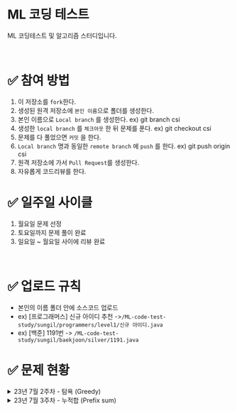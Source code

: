 # ML 코딩 테스트

ML 코딩테스트 및 알고리즘 스터디입니다.  

<br />

# ✅ 참여 방법

1. 이 저장소를 `fork`한다.
2. 생성된 원격 저장소에 `본인 이름`으로 폴더를 생성한다.
3. 본인 이름으로 `Local branch` 를 생성한다. ex) git branch csi
4. 생성한 `local branch` 를 `체크아웃` 한 뒤 문제를 푼다. ex) git checkout csi
5. 문제를 다 풀었으면 `커밋` 을 한다.
6. `Local branch` 명과 동일한 `remote branch` 에 `push` 를 한다. ex) git push origin csi
7. 원격 저장소에 가서 `Pull Request`를 생성한다.
8. 자유롭게 코드리뷰를 한다.

# ✅ 일주일 사이클

1. 월요일 문제 선정
2. 토요일까지 문제 풀이 완료
3. 일요일 ~ 월요일 사이에 리뷰 완료

<br />

# ✅ 업로드 규칙
- 본인의 이름 폴더 안에 소스코드 업로드  
- ex) [프로그래머스] 신규 아이디 추천 ->`/ML-code-test-study/sungil/programmers/level1/신규 아이디.java`
- ex) [백준] 1191번 -> `/ML-code-test-study/sungil/baekjoon/silver/1191.java`

# ✅ 문제 현황

<details>
  <summary>23년 7월 2주차 - 탐욕 (Greedy)</summary>
    
  1. [체육복](https://school.programmers.co.kr/learn/courses/30/lessons/42862)
  2. [구명보트](https://school.programmers.co.kr/learn/courses/30/lessons/42885)
  3. [큰 수 만들기](https://school.programmers.co.kr/learn/courses/30/lessons/42883)
</details>
<details>
  <summary>23년 7월 3주차 - 누적합 (Prefix sum)</summary>
  
  1. [구간 합 구하기](https://www.acmicpc.net/problem/11659)
  2. [컬러볼](https://www.acmicpc.net/problem/10800)
  3. [파괴되지 않은 건물](https://school.programmers.co.kr/learn/courses/30/lessons/92344)
  4. [[Optional] 광고 삽입](https://school.programmers.co.kr/learn/courses/30/lessons/72414)
</details>
